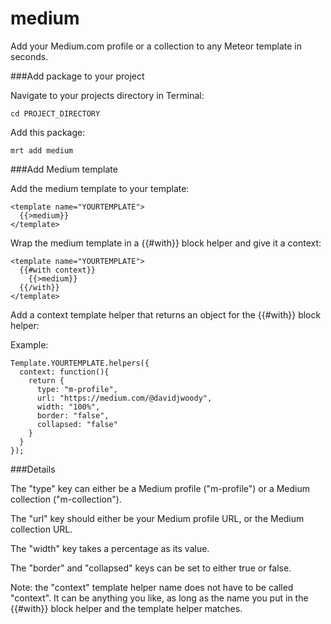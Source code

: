 medium
======

Add your Medium.com profile or a collection to any Meteor template in seconds.

###Add package to your project

Navigate to your projects directory in Terminal: 
```
cd PROJECT_DIRECTORY
```

Add this package: 
```
mrt add medium
```

###Add Medium template

Add the medium template to your template: 
```
<template name="YOURTEMPLATE">
  {{>medium}}
</template>
```

Wrap the medium template in a {{#with}} block helper and give it a context: 
``` 
<template name="YOURTEMPLATE">
  {{#with context}}
    {{>medium}}
  {{/with}}
</template>
```

Add a context template helper that returns an object for the {{#with}} block helper: 

Example: 

```
Template.YOURTEMPLATE.helpers({
  context: function(){
    return {
      type: "m-profile",
      url: "https://medium.com/@davidjwoody",
      width: "100%",
      border: "false",
      collapsed: "false"
    }
  }
});
```

###Details

The "type" key can either be a Medium profile ("m-profile") or a Medium collection ("m-collection").

The "url" key should either be your Medium profile URL, or the Medium collection URL.

The "width" key takes a percentage as its value.

The "border" and "collapsed" keys can be set to either true or false. 

Note: the "context" template helper name does not have to be called "context". It can be anything you like, as long as the name you put in the {{#with}} block helper and the template helper matches.

